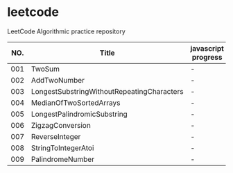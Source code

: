 # leetcode

LeetCode Algorithmic practice repository

| NO. | Title                                      | javascript progress |
| --- | ------------------------------------------ | ------------------- |
| 001 | TwoSum                                     | -                   |
| 002 | AddTwoNumber                               | -                   |
| 003 | LongestSubstringWithoutRepeatingCharacters | -                   |
| 004 | MedianOfTwoSortedArrays                    | -                   |
| 005 | LongestPalindromicSubstring                | -                   |
| 006 | ZigzagConversion                           | -                   |
| 007 | ReverseInteger                             | -                   |
| 008 | StringToIntegerAtoi                        | -                   |
| 009 | PalindromeNumber                           | -                   |
